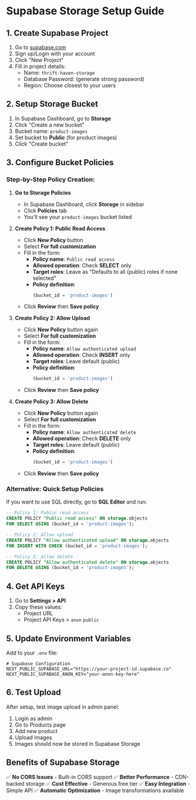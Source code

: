 # Supabase Storage Setup Guide

## 1. Create Supabase Project

1. Go to [supabase.com](https://supabase.com)
2. Sign up/Login with your account
3. Click "New Project"
4. Fill in project details:
   - Name: `thrift-haven-storage`
   - Database Password: (generate strong password)
   - Region: Choose closest to your users

## 2. Setup Storage Bucket

1. In Supabase Dashboard, go to **Storage**
2. Click "Create a new bucket"
3. Bucket name: `product-images`
4. Set bucket to **Public** (for product images)
5. Click "Create bucket"

## 3. Configure Bucket Policies

### Step-by-Step Policy Creation:

1. **Go to Storage Policies**
   - In Supabase Dashboard, click **Storage** in sidebar
   - Click **Policies** tab
   - You'll see your `product-images` bucket listed

2. **Create Policy 1: Public Read Access**
   - Click **New Policy** button
   - Select **For full customization** 
   - Fill in the form:
     - **Policy name**: `Public read access`
     - **Allowed operation**: Check **SELECT** only
     - **Target roles**: Leave as "Defaults to all (public) roles if none selected"
     - **Policy definition**: 
       ```sql
       (bucket_id = 'product-images')
       ```
   - Click **Review** then **Save policy**

3. **Create Policy 2: Allow Upload**
   - Click **New Policy** button again
   - Select **For full customization**
   - Fill in the form:
     - **Policy name**: `Allow authenticated upload`
     - **Allowed operation**: Check **INSERT** only
     - **Target roles**: Leave default (public)
     - **Policy definition**:
       ```sql
       (bucket_id = 'product-images')
       ```
   - Click **Review** then **Save policy**

4. **Create Policy 3: Allow Delete**
   - Click **New Policy** button again
   - Select **For full customization**
   - Fill in the form:
     - **Policy name**: `Allow authenticated delete`
     - **Allowed operation**: Check **DELETE** only
     - **Target roles**: Leave default (public)
     - **Policy definition**:
       ```sql
       (bucket_id = 'product-images')
       ```
   - Click **Review** then **Save policy**

### Alternative: Quick Setup Policies
If you want to use SQL directly, go to **SQL Editor** and run:

```sql
-- Policy 1: Public read access
CREATE POLICY "Public read access" ON storage.objects
FOR SELECT USING (bucket_id = 'product-images');

-- Policy 2: Allow upload
CREATE POLICY "Allow authenticated upload" ON storage.objects
FOR INSERT WITH CHECK (bucket_id = 'product-images');

-- Policy 3: Allow delete
CREATE POLICY "Allow authenticated delete" ON storage.objects
FOR DELETE USING (bucket_id = 'product-images');
```

## 4. Get API Keys

1. Go to **Settings > API**
2. Copy these values:
   - Project URL
   - Project API Keys > `anon` `public`

## 5. Update Environment Variables

Add to your `.env` file:

```env
# Supabase Configuration
NEXT_PUBLIC_SUPABASE_URL="https://your-project-id.supabase.co"
NEXT_PUBLIC_SUPABASE_ANON_KEY="your-anon-key-here"
```

## 6. Test Upload

After setup, test image upload in admin panel:
1. Login as admin
2. Go to Products page
3. Add new product
4. Upload images
5. Images should now be stored in Supabase Storage

## Benefits of Supabase Storage

✅ **No CORS Issues** - Built-in CORS support
✅ **Better Performance** - CDN-backed storage
✅ **Cost Effective** - Generous free tier
✅ **Easy Integration** - Simple API
✅ **Automatic Optimization** - Image transformations available
